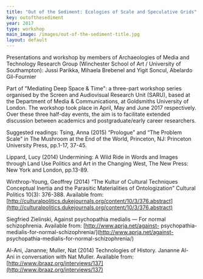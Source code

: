```yaml
---
title: "Out of the Sediment: Ecologies of Scale and Speculative Grids"
key: outofthesediment
year: 2017
type: workshop
main_image: /images/out-of-the-sediment-title.jpg
layout: default
---
```

Presentations and workshop by members of Archaeologies of Media and Technology Research Group (Winchester School of Art / University of Southampton): Jussi Parikka, Mihaela Brebenel and Yigit Soncul, Abelardo Gil-Fournier 

Part of "Mediating Deep Space & Time": a three-part workshop series organised by the Screen and Audiovisual Research Unit (SARU), based at the Department of Media & Communications, at Goldsmiths University of London. The workshop took place in April, May and June 2017 respectively. Over these three half-day events, the aim is to facilitate extended discussion between academics and postgraduate/early career researchers. 

Suggested readings: 
Tsing, Anna (2015) “Prologue” and “The Problem Scale” in The Mushroom
at the End of the World, Princeton, NJ: Princeton University Press, pp.1-17, 37-45. 

Lippard, Lucy (2014) Undermining: A Wild Ride in Words and Images
through Land Use Politics and Art in the Changing West, The New Press:
New York and London, pp.13-89.

Winthrop-Young, Geoffrey (2014) “The Kultur of Cultural Techniques
Conceptual Inertia and the Parasitic Materialities of Ontologization”
Cultural Politics 10(3): 376-388.
Available from:
[http://culturalpolitics.dukejournals.org/content/10/3/376.abstract](http://culturalpolitics.dukejournals.org/content/10/3/376.abstract)

Siegfried Zielinski, Against psychopathia medialis — For normal
schizophrenia. Available from: [http://www.aprja.net/against-
psychopathia-medialis-for-normal-schizophrenia/](http://www.aprja.net/against-
psychopathia-medialis-for-normal-schizophrenia/)

Al-Ani, Jananne; Muller, Nat (2014) Technologies of History. Jananne Al-
Ani in conversation with Nat Muller. Available from:
[http://www.ibraaz.org/interviews/137](http://www.ibraaz.org/interviews/137)